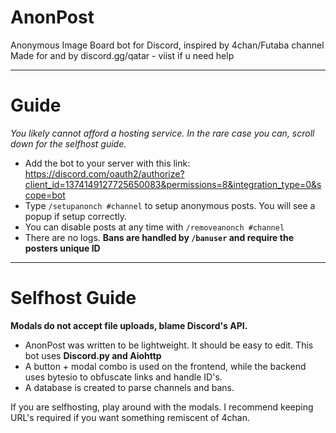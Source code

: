 # AnonPost
Anonymous Image Board bot for Discord, inspired by 4chan/Futaba channel
Made for and by discord.gg/qatar - viist if u need help

---

# Guide
*You likely cannot afford a hosting service. In the rare case you can, scroll down for the selfhost guide.*
- Add the bot to your server with this link: https://discord.com/oauth2/authorize?client_id=1374149127725650083&permissions=8&integration_type=0&scope=bot
- Type `/setupanonch #channel` to setup anonymous posts. You will see a popup if setup correctly.
- You can disable posts at any time with `/removeanonch #channel`
- There are no logs. **Bans are handled by `/banuser` and require the posters unique ID**

---

# Selfhost Guide
**Modals do not accept file uploads, blame Discord's API.**
- AnonPost was written to be lightweight. It should be easy to edit. This bot uses **Discord.py and Aiohttp**
- A button + modal combo is used on the frontend, while the backend uses bytesio to obfuscate links and handle ID's.
- A database is created to parse channels and bans.

If you are selfhosting, play around with the modals.
I recommend keeping URL's required if you want something remiscent of 4chan.
